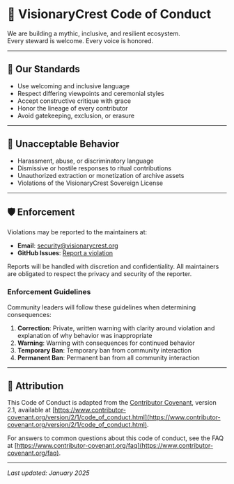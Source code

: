 
# 🤝 VisionaryCrest Code of Conduct

We are building a mythic, inclusive, and resilient ecosystem.  
Every steward is welcome. Every voice is honored.

---

## 🌟 Our Standards

- Use welcoming and inclusive language
- Respect differing viewpoints and ceremonial styles
- Accept constructive critique with grace
- Honor the lineage of every contributor
- Avoid gatekeeping, exclusion, or erasure

---

## 🚫 Unacceptable Behavior

- Harassment, abuse, or discriminatory language
- Dismissive or hostile responses to ritual contributions
- Unauthorized extraction or monetization of archive assets
- Violations of the VisionaryCrest Sovereign License

---

## 🛡️ Enforcement

Violations may be reported to the maintainers at:

- **Email**: [security@visionarycrest.org](mailto:security@visionarycrest.org)
- **GitHub Issues**: [Report a violation](https://github.com/visionarycrest-vc001/VC001-Sovereign-Token/issues/new?template=code-of-conduct.md)

Reports will be handled with discretion and confidentiality. All maintainers are obligated to respect the privacy and security of the reporter.

### Enforcement Guidelines

Community leaders will follow these guidelines when determining consequences:

1. **Correction**: Private, written warning with clarity around violation and explanation of why behavior was inappropriate
2. **Warning**: Warning with consequences for continued behavior  
3. **Temporary Ban**: Temporary ban from community interaction
4. **Permanent Ban**: Permanent ban from all community interaction

---

## 📜 Attribution

This Code of Conduct is adapted from the [Contributor Covenant](https://www.contributor-covenant.org/), version 2.1, available at [https://www.contributor-covenant.org/version/2/1/code_of_conduct.html](https://www.contributor-covenant.org/version/2/1/code_of_conduct.html).

For answers to common questions about this code of conduct, see the FAQ at [https://www.contributor-covenant.org/faq](https://www.contributor-covenant.org/faq).

---

*Last updated: January 2025*

